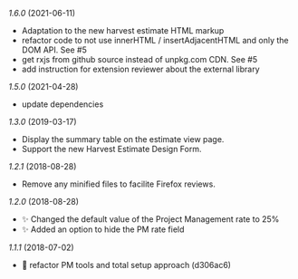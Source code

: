 *1.6.0* (2021-06-11)
 - Adaptation to the new harvest estimate HTML markup
 - refactor code to not use innerHTML / insertAdjacentHTML and only the DOM API. See #5
 - get rxjs from github source instead of unpkg.com CDN. See #5
 - add instruction for extension reviewer about the external library

*1.5.0* (2021-04-28)
 - update dependencies

*1.3.0* (2019-03-17)
 - Display the summary table on the estimate view page.
 - Support the new Harvest Estimate Design Form.

*1.2.1* (2018-08-28)
  - Remove any minified files to facilite Firefox reviews.

*1.2.0* (2018-08-28)
  - ✨ Changed the default value of the Project Management rate to 25%
  - ✨ Added an option to hide the PM rate field

*1.1.1* (2018-07-02)
  - 🔨 refactor PM tools and total setup approach (d306ac6)

